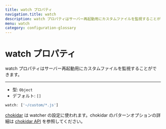 ```yaml
---
title: watch プロパティ
navigation.title: watch
description: watch プロパティはサーバー再起動用にカスタムファイルを監視することができます。
menu: watch
category: configuration-glossary
---
```

# watch プロパティ

watch プロパティはサーバー再起動用にカスタムファイルを監視することができます。

---

- 型: `Object`
- デフォルト: `[]`

```js
watch: ['~/custom/*.js']
```

[chokidar](https://github.com/paulmillr/chokidar) は watcher の設定に使われます。chokidar のパターンオプションの詳細は [chokidar API](https://github.com/paulmillr/chokidar#api) を参照してください。
